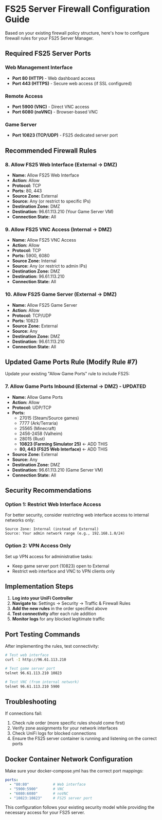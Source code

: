# FS25 Server Firewall Configuration Guide

Based on your existing firewall policy structure, here's how to configure firewall rules for your FS25 Server Manager.

## Required FS25 Server Ports

### Web Management Interface
- **Port 80 (HTTP)** - Web dashboard access
- **Port 443 (HTTPS)** - Secure web access (if SSL configured)

### Remote Access
- **Port 5900 (VNC)** - Direct VNC access
- **Port 6080 (noVNC)** - Browser-based VNC

### Game Server
- **Port 10823 (TCP/UDP)** - FS25 dedicated server port

## Recommended Firewall Rules

### 8. Allow FS25 Web Interface (External → DMZ)
- **Name:** Allow FS25 Web Interface
- **Action:** Allow
- **Protocol:** TCP
- **Ports:** 80, 443
- **Source Zone:** External
- **Source:** Any (or restrict to specific IPs)
- **Destination Zone:** DMZ
- **Destination:** 96.61.113.210 (Your Game Server VM)
- **Connection State:** All

### 9. Allow FS25 VNC Access (Internal → DMZ)
- **Name:** Allow FS25 VNC Access
- **Action:** Allow
- **Protocol:** TCP
- **Ports:** 5900, 6080
- **Source Zone:** Internal
- **Source:** Any (or restrict to admin IPs)
- **Destination Zone:** DMZ
- **Destination:** 96.61.113.210
- **Connection State:** All

### 10. Allow FS25 Game Server (External → DMZ)
- **Name:** Allow FS25 Game Server
- **Action:** Allow
- **Protocol:** TCP/UDP
- **Ports:** 10823
- **Source Zone:** External
- **Source:** Any
- **Destination Zone:** DMZ
- **Destination:** 96.61.113.210
- **Connection State:** All

## Updated Game Ports Rule (Modify Rule #7)

Update your existing "Allow Game Ports" rule to include FS25:

### 7. Allow Game Ports Inbound (External → DMZ) - UPDATED
- **Name:** Allow Game Ports
- **Action:** Allow
- **Protocol:** UDP/TCP
- **Ports:** 
  - 27015 (Steam/Source games)
  - 7777 (Ark/Terraria)
  - 25565 (Minecraft)
  - 2456-2458 (Valheim)
  - 28015 (Rust)
  - **10823 (Farming Simulator 25)** ← ADD THIS
  - **80, 443 (FS25 Web Interface)** ← ADD THIS
- **Source Zone:** External
- **Source:** Any
- **Destination Zone:** DMZ
- **Destination:** 96.61.113.210 (Game Server VM)
- **Connection State:** All

## Security Recommendations

### Option 1: Restrict Web Interface Access
For better security, consider restricting web interface access to internal networks only:

```
Source Zone: Internal (instead of External)
Source: Your admin network range (e.g., 192.168.1.0/24)
```

### Option 2: VPN Access Only
Set up VPN access for administrative tasks:
- Keep game server port (10823) open to External
- Restrict web interface and VNC to VPN clients only

## Implementation Steps

1. **Log into your UniFi Controller**
2. **Navigate to:** Settings → Security → Traffic & Firewall Rules
3. **Add the new rules** in the order specified above
4. **Test connectivity** after each rule addition
5. **Monitor logs** for any blocked legitimate traffic

## Port Testing Commands

After implementing the rules, test connectivity:

```bash
# Test web interface
curl -I http://96.61.113.210

# Test game server port
telnet 96.61.113.210 10823

# Test VNC (from internal network)
telnet 96.61.113.210 5900
```

## Troubleshooting

If connections fail:
1. Check rule order (more specific rules should come first)
2. Verify zone assignments for your network interfaces
3. Check UniFi logs for blocked connections
4. Ensure the FS25 server container is running and listening on the correct ports

## Docker Container Network Configuration

Make sure your docker-compose.yml has the correct port mappings:

```yaml
ports:
  - "80:80"           # Web interface
  - "5900:5900"       # VNC
  - "6080:6080"       # noVNC
  - "10823:10823"     # FS25 server port
```

This configuration follows your existing security model while providing the necessary access for your FS25 server.
